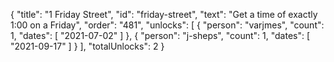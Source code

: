 {
  "title": "1 Friday Street",
  "id": "friday-street",
  "text": "Get a time of exactly 1:00 on a Friday",
  "order": "481",
  "unlocks": [
    {
      "person": "varjmes",
      "count": 1,
      "dates": [
        "2021-07-02"
      ]
    },
    {
      "person": "j-sheps",
      "count": 1,
      "dates": [
        "2021-09-17"
      ]
    }
  ],
  "totalUnlocks": 2
}